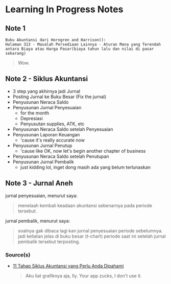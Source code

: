 # Learning In Progress Notes

## Note 1

```
Buku Akuntansi dari Horngren and Harrison():
Halaman 313 - Masalah Persediaan Lainnya - Aturan Mana yang Terendah antara Biaya atau Harga Pasar(biaya tahun lalu dan nilai di pasar sekarang)
```

> Wow.

## Note 2 - Siklus Akuntansi

- 3 step yang akhirnya jadi Jurnal
- Posting Jurnal ke Buku Besar (Fix the jurnal)
- Penyusunan Neraca Saldo
- Penyusunan Jurnal Penyesuaian
  - for the month
  - Depresiasi
  - Penyusutan supplies, ATK, etc
- Penyusunan Neraca Saldo setelah Penyesuaian
- Penyusunan Laporan Keuangan
  - 'cause it's really accurate now
- Penyusunan Jurnal Penutup
  - 'cause like OK, now let's begin another chapter of business
- Penyusunan Neraca Saldo setelah Penutupan
- Penyusunan Jurnal Pembalik
  - just kidding lol, inget dong masih ada yang belum terlunaskan

## Note 3 - Jurnal Aneh

jurnal penyesuaian, menurut saya:
> menelaah kembali keadaan akuntansi sebenarnya pada periode tersebut.

jurnal pembalik, menurut saya:
> soalnya gak dibaca lagi kan jurnal penyesuaian periode sebelumnya. jadi keliatan jelas di buku besar (t-chart) periode saat ini setelah jurnal pembalik tersebut terposting.

### Source(s)

- [11 Tahap Siklus Akuntansi yang Perlu Anda Dipahami](https://www.jurnal.id/id/blog/2018-11-tahap-siklus-akuntansi-yang-perlu-anda-dipahami/)

  > Aku liat grafiknya aja, Ily. Your app zucks, I don't use it.
